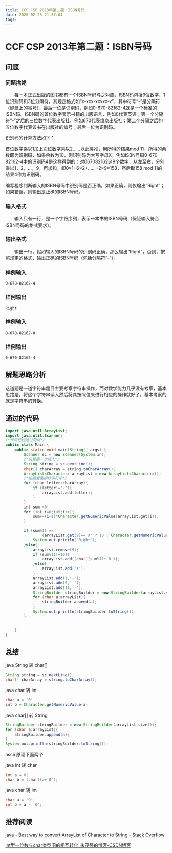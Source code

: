 ```yaml
---
title: CCF CSP 2013年第二题：ISBN号码
date: 2020-02-25 21:37:04
tags:
---
```


# CCF CSP 2013年第二题：ISBN号码

## 问题

### 问题描述
　　每一本正式出版的图书都有一个ISBN号码与之对应，ISBN码包括9位数字、1位识别码和3位分隔符，其规定格式如“x-xxx-xxxxx-x”，其中符号“-”是分隔符（键盘上的减号），最后一位是识别码，例如0-670-82162-4就是一个标准的ISBN码。ISBN码的首位数字表示书籍的出版语言，例如0代表英语；第一个分隔符“-”之后的三位数字代表出版社，例如670代表维京出版社；第二个分隔之后的五位数字代表该书在出版社的编号；最后一位为识别码。
　　
    
识别码的计算方法如下：

首位数字乘以1加上次位数字乘以2……以此类推，用所得的结果mod 11，所得的余数即为识别码，如果余数为10，则识别码为大写字母X。例如ISBN号码0-670-82162-4中的识别码4是这样得到的：对067082162这9个数字，从左至右，分别乘以1，2，…，9，再求和，即0×1+6×2+……+2×9=158，然后取158 mod 11的结果4作为识别码。

编写程序判断输入的ISBN号码中识别码是否正确，如果正确，则仅输出“Right”；如果错误，则输出是正确的ISBN号码。

### 输入格式

　　输入只有一行，是一个字符序列，表示一本书的ISBN号码（保证输入符合ISBN号码的格式要求）。

### 输出格式

　　输出一行，假如输入的ISBN号码的识别码正确，那么输出“Right”，否则，按照规定的格式，输出正确的ISBN号码（包括分隔符“-”）。

### 样例输入

```text
0-670-82162-4
```
### 样例输出
```text
Right
```
### 样例输入
```text
0-670-82162-0
```
### 样例输出
```text
0-670-82162-4
```

## 解题思路分析

这道题是一道字符串题目主要考察字符串操作，而对数学能力几乎没有考察，基本思路是，将这个字符串读入然后将其按照位来进行相应的操作就好了。基本考察的就是字符串的转换。

## 通过的代码

```java
import java.util.ArrayList;
import java.util.Scanner;
/*代码已经通过测试*/
public class Main {
    public static void main(String[] args) {
        Scanner sc = new Scanner(System.in);
        /*只需要一次读入*/
        String string = sc.nextLine();
        char[] charArray = string.toCharArray();
        ArrayList<Character> arrayList = new ArrayList<Character>();
        /*按照套路操作字符串*/
        for (char letter:charArray){
            if (letter!='-'){
                arrayList.add(letter);
            }
        }
        int sum =0;
        for (int i=0;i<9;i++){
            sum+=(i+1)*Character.getNumericValue(arrayList.get(i));
        }

        if (sum%11 ==
                (arrayList.get(9)=='X' ? 10 : Character.getNumericValue(arrayList.get(9)))){
            System.out.println("Right");
        }else{
            arrayList.remove(9);
            if (sum%11!=10){
                arrayList.add((char)(sum%11+'0'));
            }else{
                arrayList.add('X');
            }
            arrayList.add(1,'-');
            arrayList.add(5,'-');
            arrayList.add(11,'-');
            StringBuilder stringBuilder = new StringBuilder(arrayList.size());
            for (char a:arrayList){
                stringBuilder.append(a);
            }
            System.out.println(stringBuilder.toString());
        }


    }
}

```



## 总结

java String 转 char[]

```java
String string = sc.nextLine();
char[] charArray = string.toCharArray();
```
java char 转 int

```java
char a = '0'
int b = Character.getNumericValue(a)
```
java char[] 转 String
```java
StringBuilder stringBuilder = new StringBuilder(arrayList.size());
for (char a:arrayList){
    stringBuilder.append(a);
}
System.out.println(stringBuilder.toString());
```
ascii 原理下面两个

java int 转 char
```java
int a = 6;
char b = (char)(a+'0');
```

java char 转 int
```java
char a = '9';
int b = a - '0';
```

## 推荐阅读

[java - Best way to convert ArrayList of Character to String - Stack Overflow](https://stackoverflow.com/questions/8838688/best-way-to-convert-arraylist-of-character-to-string)


[int型一位数与char类型间的相互转化_朱茂强的博客-CSDN博客](https://blog.csdn.net/qq_35422999/article/details/103308701?depth_1-utm_source=distribute.pc_relevant.none-task&utm_source=distribute.pc_relevant.none-task)
